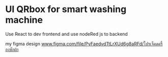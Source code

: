 # UI QRbox for smart washing machine

Use React to dev frontend and use nodeRed js to backend

my figma design
www.figma.com/file/PyFaedvdTtLrXUd6g8aRFd/โปรเจ็คดครื่องซักผ้า

